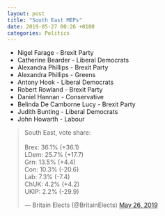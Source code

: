 ```yaml
---
layout: post
title: "South East MEPs"
date: 2019-05-27 00:26 +0100
categories: Politics
---
```


*   Nigel Farage - Brexit Party
*   Catherine Bearder - Liberal Democrats
*   Alexandra Phillips - Brexit Party
*   Alexandra Phillips - Greens
*   Antony Hook - Liberal Democrats
*   Robert Rowland - Brexit Party
*   Daniel Hannan - Conservative
*   Belinda De Camborne Lucy - Brexit Party
*   Judith Bunting - Liberal Democrats
*   John Howarth - Labour

<blockquote class="twitter-tweet"><p lang="en" dir="ltr">South East, vote share:<br><br>Brex: 36.1% (+36.1)<br>LDem: 25.7% (+17.7)<br>Grn: 13.5% (+4.4)<br>Con: 10.3% (-20.6)<br>Lab: 7.3% (-7.4)<br>ChUK: 4.2% (+4.2)<br>UKIP: 2.2% (-29.9)</p>&mdash; Britain Elects (@BritainElects) <a href="https://twitter.com/BritainElects/status/1132788606165311488?ref_src=twsrc%5Etfw">May 26, 2019</a></blockquote> <script async src="https://platform.twitter.com/widgets.js" charset="utf-8"></script>